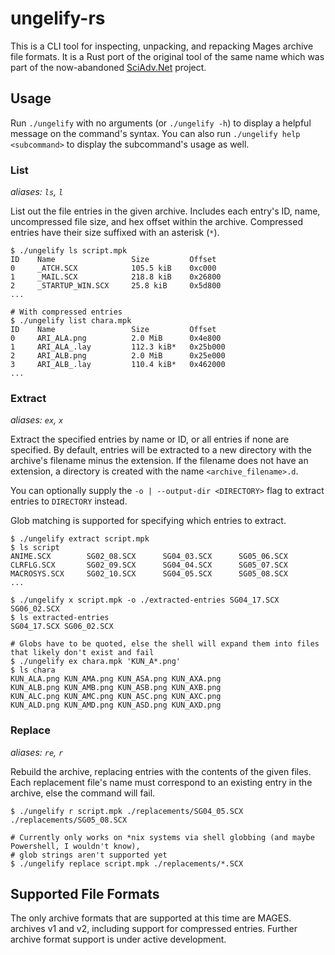 # ungelify-rs

This is a CLI tool for inspecting, unpacking, and repacking Mages archive file formats. It is a Rust port of the
original tool of the same name which was part of the now-abandoned
[SciAdv.Net](https://github.com/CommitteeOfZero/SciAdv.Net/tree/master/src/Tools/Ungelify) project.

## Usage

Run `./ungelify` with no arguments (or `./ungelify -h`) to display a helpful message on the command's syntax. You can
also run `./ungelify help <subcommand>` to display the subcommand's usage as well.

### List

*aliases: `ls`, `l`*

List out the file entries in the given archive. Includes each entry's ID, name, uncompressed file size, and hex offset
within the archive. Compressed entries have their size suffixed with an asterisk (`*`).

```shell
$ ./ungelify ls script.mpk
ID    Name                 Size         Offset
0     _ATCH.SCX            105.5 kiB    0xc000
1     _MAIL.SCX            218.8 kiB    0x26800
2     _STARTUP_WIN.SCX     25.8 kiB     0x5d800
...

# With compressed entries
$ ./ungelify list chara.mpk
ID    Name                 Size         Offset
0     ARI_ALA.png          2.0 MiB      0x4e800
1     ARI_ALA_.lay         112.3 kiB*   0x25b000
2     ARI_ALB.png          2.0 MiB      0x25e000
3     ARI_ALB_.lay         110.4 kiB*   0x462000
...
```

### Extract

*aliases: `ex`, `x`*

Extract the specified entries by name or ID, or all entries if none are specified. By default, entries will be
extracted to a new directory with the archive's filename minus the extension. If the filename does not have an
extension, a directory is created with the name `<archive_filename>.d`.

You can optionally supply the `-o | --output-dir <DIRECTORY>` flag to extract entries to `DIRECTORY` instead.

Glob matching is supported for specifying which entries to extract.

```shell
$ ./ungelify extract script.mpk
$ ls script
ANIME.SCX        SG02_08.SCX      SG04_03.SCX      SG05_06.SCX
CLRFLG.SCX       SG02_09.SCX      SG04_04.SCX      SG05_07.SCX
MACROSYS.SCX     SG02_10.SCX      SG04_05.SCX      SG05_08.SCX
...

$ ./ungelify x script.mpk -o ./extracted-entries SG04_17.SCX SG06_02.SCX
$ ls extracted-entries
SG04_17.SCX SG06_02.SCX

# Globs have to be quoted, else the shell will expand them into files that likely don't exist and fail
$ ./ungelify ex chara.mpk 'KUN_A*.png'
$ ls chara
KUN_ALA.png KUN_AMA.png KUN_ASA.png KUN_AXA.png
KUN_ALB.png KUN_AMB.png KUN_ASB.png KUN_AXB.png
KUN_ALC.png KUN_AMC.png KUN_ASC.png KUN_AXC.png
KUN_ALD.png KUN_AMD.png KUN_ASD.png KUN_AXD.png
```

### Replace

*aliases: `re`, `r`*

Rebuild the archive, replacing entries with the contents of the given files. Each replacement file's name must
correspond to an existing entry in the archive, else the command will fail.

```shell
$ ./ungelify r script.mpk ./replacements/SG04_05.SCX ./replacements/SG05_08.SCX

# Currently only works on *nix systems via shell globbing (and maybe Powershell, I wouldn't know),
# glob strings aren't supported yet
$ ./ungelify replace script.mpk ./replacements/*.SCX
```

## Supported File Formats

The only archive formats that are supported at this time are MAGES. archives v1 and v2, including support for compressed
entries. Further archive format support is under active development.
